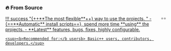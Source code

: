 ### 🔥 From Source

<div class="hover-pop" markdown>
<a href="site:/get/source">
!!! success "{++**The most flexible**++} way to use the projects. <span style="float: right;"><small>⭐️⭐️</small></span>"
    - {==**Automatic** install scripts==}, spend more time **using** the projects.
    - **Latest** features, bugs, fixes, highly configurable.

    <sup><b>Recommended for:</b usersb> Basic++ users, contributors, developers.</sup>
</a></div>
